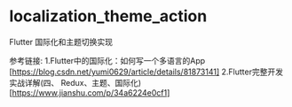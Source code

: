 # localization_theme_action

Flutter 国际化和主题切换实现

参考链接:
1.Flutter中的国际化：如何写一个多语言的App [https://blog.csdn.net/yumi0629/article/details/81873141]
2.Flutter完整开发实战详解(四、 Redux、主题、国际化) [https://www.jianshu.com/p/34a6224e0cf1]